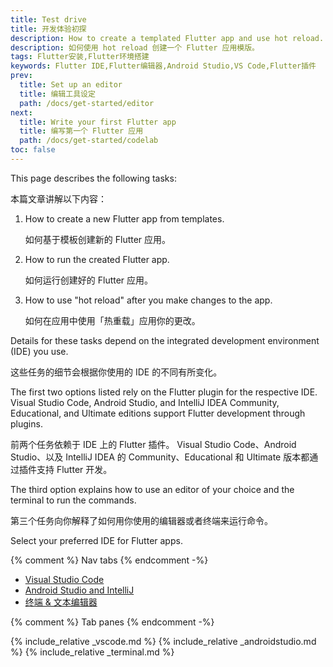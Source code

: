 ```yaml
---
title: Test drive
title: 开发体验初探
description: How to create a templated Flutter app and use hot reload.
description: 如何使用 hot reload 创建一个 Flutter 应用模版。
tags: Flutter安装,Flutter环境搭建
keywords: Flutter IDE,Flutter编辑器,Android Studio,VS Code,Flutter插件
prev:
  title: Set up an editor
  title: 编辑工具设定
  path: /docs/get-started/editor
next:
  title: Write your first Flutter app
  title: 编写第一个 Flutter 应用
  path: /docs/get-started/codelab
toc: false
---
```


This page describes the following tasks:

本篇文章讲解以下内容：

1. How to create a new Flutter app from templates.

   如何基于模板创建新的 Flutter 应用。

1. How to run the created Flutter app.

   如何运行创建好的 Flutter 应用。

1. How to use "hot reload" after you make changes to the app.

   如何在应用中使用「热重载」应用你的更改。

Details for these tasks depend on the integrated development environment
(IDE) you use.

这些任务的细节会根据你使用的 IDE 的不同有所变化。

The first two options listed rely on the Flutter plugin for
the respective IDE.
Visual Studio Code, Android Studio, and IntelliJ IDEA Community,
Educational, and Ultimate editions support Flutter development
through plugins.

前两个任务依赖于 IDE 上的 Flutter 插件。
Visual Studio Code、Android Studio、以及 IntelliJ IDEA 的
Community、Educational 和 Ultimate 版本都通过插件支持 Flutter 开发。

The third option explains how to use an editor of your choice and
the terminal to run the commands.

第三个任务向你解释了如何用你使用的编辑器或者终端来运行命令。

Select your preferred IDE for Flutter apps.

{% comment %} Nav tabs {% endcomment -%}
<ul class="nav nav-tabs" id="editor-setup" role="tablist">
  <li class="nav-item">
    <a class="nav-link active" id="vscode-tab" href="#vscode" role="tab" aria-controls="vscode" aria-selected="true">Visual Studio Code</a>
  </li>
  <li class="nav-item">
    <a class="nav-link" id="androidstudio-tab" href="#androidstudio" role="tab" aria-controls="androidstudio" aria-selected="false">Android Studio and IntelliJ</a>
  </li>
  <li class="nav-item">
    <a class="nav-link" id="terminal-tab" href="#terminal" role="tab" aria-controls="terminal" aria-selected="false">终端 & 文本编辑器</a>
  </li>
</ul>

{% comment %} Tab panes {% endcomment -%}
<div class="tab-content">
  {% include_relative _vscode.md %}
  {% include_relative _androidstudio.md %}
  {% include_relative _terminal.md %}
</div>
